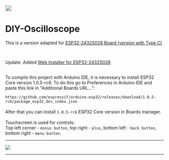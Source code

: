  <a href="https://www.youtube.com/watch?v=gzO1Dx2ru8c"><img src="https://img.shields.io/badge/YouTube-%23FF0000.svg?style=for-the-badge&logo=YouTube&logoColor=white" height="20px"></a>


# DIY-Oscilloscope

This is a version adapted for <a href="https://ali.ski/aVVWG">ESP32-2432S028 Board (version with Type C)</a>

<br>

Update: Added <A href="https://ivan-rio.github.io/ESP32-Oscilloscope/webinstall/">Web Installer for ESP32-2432S028</a>

<br>
To compile this project with Arduino IDE, it is necessary to install ESP32 Core version 1.0.5-rc6. To do this go to Preferences in Arduino IDE and paste this link in "Additional Boards URL...":
<br>

``` https://github.com/espressif/arduino-esp32/releases/download/1.0.5-rc6/package_esp32_dev_index.json ```
<br><br>
After that you can install `1.0.5-rc6` ESP32 Core version in Boards manager.
<br><br>
Touchscreen is used for controls: <br>
Top left corner - `minus button`, top right - `plus`, bottom left - `back button`, bottom right - `menu button`.


<hr>

![](/images/IMG_4036.JPG)



<hr>

